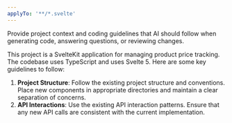 ```yaml
---
applyTo: '**/*.svelte'
---
```

Provide project context and coding guidelines that AI should follow when generating code, answering questions, or reviewing changes.

This project is a SvelteKit application for managing product price tracking. The codebase uses TypeScript and uses Svelte 5. Here are some key guidelines to follow:

1. **Project Structure**: Follow the existing project structure and conventions. Place new components in appropriate directories and maintain a clear separation of concerns.
2. **API Interactions**: Use the existing API interaction patterns. Ensure that any new API calls are consistent with the current implementation.
